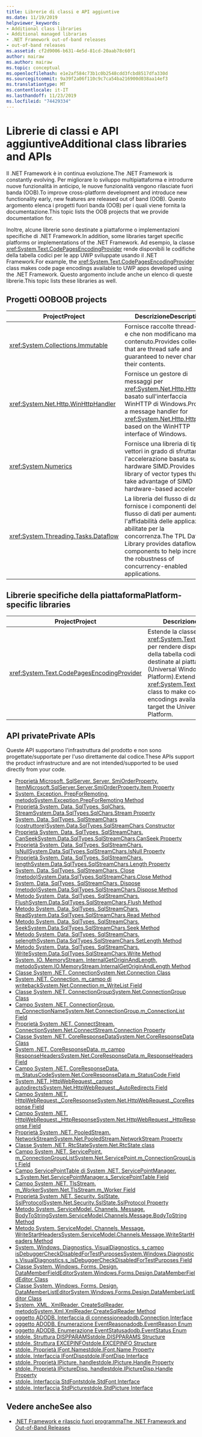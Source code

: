 ```yaml
---
title: Librerie di classi e API aggiuntive
ms.date: 11/19/2019
helpviewer_keywords:
- Additional class libraries
- Additional managed libraries
- .NET Framework out-of-band releases
- out-of-band releases
ms.assetid: cf2d9006-b631-4e5d-81cd-20aab78c60f1
author: mairaw
ms.author: mairaw
ms.topic: conceptual
ms.openlocfilehash: e1e2af584c73b1c0b2548cdd3fcbd8517dfa330d
ms.sourcegitcommit: 9a39f2a06f110c9c7ca54ba216900d038aa14ef3
ms.translationtype: MT
ms.contentlocale: it-IT
ms.lasthandoff: 11/23/2019
ms.locfileid: "74429334"
---
```

# <a name="additional-class-libraries-and-apis"></a><span data-ttu-id="08ae8-102">Librerie di classi e API aggiuntive</span><span class="sxs-lookup"><span data-stu-id="08ae8-102">Additional class libraries and APIs</span></span>

<span data-ttu-id="08ae8-103">Il .NET Framework è in continua evoluzione.</span><span class="sxs-lookup"><span data-stu-id="08ae8-103">The .NET Framework is constantly evolving.</span></span> <span data-ttu-id="08ae8-104">Per migliorare lo sviluppo multipiattaforma e introdurre nuove funzionalità in anticipo, le nuove funzionalità vengono rilasciate fuori banda (OOB).</span><span class="sxs-lookup"><span data-stu-id="08ae8-104">To improve cross-platform development and introduce new functionality early, new features are released out of band (OOB).</span></span> <span data-ttu-id="08ae8-105">Questo argomento elenca i progetti fuori banda (OOB) per i quali viene fornita la documentazione.</span><span class="sxs-lookup"><span data-stu-id="08ae8-105">This topic lists the OOB projects that we provide documentation for.</span></span>  
  
<span data-ttu-id="08ae8-106">Inoltre, alcune librerie sono destinate a piattaforme o implementazioni specifiche di .NET Framework.</span><span class="sxs-lookup"><span data-stu-id="08ae8-106">In addition, some libraries target specific platforms or implementations of the .NET Framework.</span></span> <span data-ttu-id="08ae8-107">Ad esempio, la classe <xref:System.Text.CodePagesEncodingProvider> rende disponibili le codifiche della tabella codici per le app UWP sviluppate usando il .NET Framework.</span><span class="sxs-lookup"><span data-stu-id="08ae8-107">For example, the <xref:System.Text.CodePagesEncodingProvider> class makes code page encodings available to UWP apps developed using the .NET Framework.</span></span> <span data-ttu-id="08ae8-108">Questo argomento include anche un elenco di queste librerie.</span><span class="sxs-lookup"><span data-stu-id="08ae8-108">This topic lists these libraries as well.</span></span>  
  
## <a name="oob-projects"></a><span data-ttu-id="08ae8-109">Progetti OOB</span><span class="sxs-lookup"><span data-stu-id="08ae8-109">OOB projects</span></span>
  
| <span data-ttu-id="08ae8-110">Project</span><span class="sxs-lookup"><span data-stu-id="08ae8-110">Project</span></span> | <span data-ttu-id="08ae8-111">Descrizione</span><span class="sxs-lookup"><span data-stu-id="08ae8-111">Description</span></span> |  
| ------- | ----------- |  
| <xref:System.Collections.Immutable> | <span data-ttu-id="08ae8-112">Fornisce raccolte thread-safe e che non modificano mai il contenuto.</span><span class="sxs-lookup"><span data-stu-id="08ae8-112">Provides collections that are thread safe and guaranteed to never change their contents.</span></span> |
| <xref:System.Net.Http.WinHttpHandler> | <span data-ttu-id="08ae8-113">Fornisce un gestore di messaggi per <xref:System.Net.Http.HttpClient> basato sull'interfaccia WinHTTP di Windows.</span><span class="sxs-lookup"><span data-stu-id="08ae8-113">Provides a message handler for <xref:System.Net.Http.HttpClient> based on the WinHTTP interface of Windows.</span></span> |
| <xref:System.Numerics> | <span data-ttu-id="08ae8-114">Fornisce una libreria di tipi di vettori in grado di sfruttare l'accelerazione basata su hardware SIMD.</span><span class="sxs-lookup"><span data-stu-id="08ae8-114">Provides a library of vector types that can take advantage of SIMD hardware-based acceleration.</span></span>| 
| <xref:System.Threading.Tasks.Dataflow> | <span data-ttu-id="08ae8-115">La libreria del flusso di dati TPL fornisce i componenti del flusso di dati per aumentare l'affidabilità delle applicazioni abilitate per la concorrenza.</span><span class="sxs-lookup"><span data-stu-id="08ae8-115">The TPL Dataflow Library provides dataflow components to help increase the robustness of concurrency-enabled applications.</span></span> |  

## <a name="platform-specific-libraries"></a><span data-ttu-id="08ae8-116">Librerie specifiche della piattaforma</span><span class="sxs-lookup"><span data-stu-id="08ae8-116">Platform-specific libraries</span></span>
  
| <span data-ttu-id="08ae8-117">Project</span><span class="sxs-lookup"><span data-stu-id="08ae8-117">Project</span></span> | <span data-ttu-id="08ae8-118">Descrizione</span><span class="sxs-lookup"><span data-stu-id="08ae8-118">Description</span></span> |  
| ------- | ----------- |  
| <xref:System.Text.CodePagesEncodingProvider> | <span data-ttu-id="08ae8-119">Estende la classe <xref:System.Text.EncodingProvider> per rendere disponibili le codifiche della tabella codici alle app destinate al piattaforma UWP (Universal Windows Platform).</span><span class="sxs-lookup"><span data-stu-id="08ae8-119">Extends the <xref:System.Text.EncodingProvider> class to make code page encodings available to apps that target the Universal Windows Platform.</span></span> |  
  
## <a name="private-apis"></a><span data-ttu-id="08ae8-120">API private</span><span class="sxs-lookup"><span data-stu-id="08ae8-120">Private APIs</span></span>  

<span data-ttu-id="08ae8-121">Queste API supportano l'infrastruttura del prodotto e non sono progettate/supportate per l'uso direttamente dal codice.</span><span class="sxs-lookup"><span data-stu-id="08ae8-121">These APIs support the product infrastructure and are not intended/supported to be used directly from your code.</span></span>  
  
* [<span data-ttu-id="08ae8-122">Proprietà Microsoft. SqlServer. Server. SmiOrderProperty. Item</span><span class="sxs-lookup"><span data-stu-id="08ae8-122">Microsoft.SqlServer.Server.SmiOrderProperty.Item Property</span></span>](microsoft.sqlserver.server.smiorderproperty.item.md)
* [<span data-ttu-id="08ae8-123">System. Exception. PrepForRemoting, metodo</span><span class="sxs-lookup"><span data-stu-id="08ae8-123">System.Exception.PrepForRemoting Method</span></span>](system.exception.prepforremoting.md)
* [<span data-ttu-id="08ae8-124">Proprietà System. Data. SqlTypes. SqlChars. Stream</span><span class="sxs-lookup"><span data-stu-id="08ae8-124">System.Data.SqlTypes.SqlChars.Stream Property</span></span>](system.data.sqltypes.sqlchars.stream.md)
* [<span data-ttu-id="08ae8-125">System. Data. SqlTypes. SqlStreamChars (costruttore)</span><span class="sxs-lookup"><span data-stu-id="08ae8-125">System.Data.SqlTypes.SqlStreamChars Constructor</span></span>](system.data.sqltypes.sqlstreamchars.-ctor.md)
* [<span data-ttu-id="08ae8-126">Proprietà System. Data. SqlTypes. SqlStreamChars. CanSeek</span><span class="sxs-lookup"><span data-stu-id="08ae8-126">System.Data.SqlTypes.SqlStreamChars.CanSeek Property</span></span>](system.data.sqltypes.sqlstreamchars.canseek.md)
* [<span data-ttu-id="08ae8-127">Proprietà System. Data. SqlTypes. SqlStreamChars. IsNull</span><span class="sxs-lookup"><span data-stu-id="08ae8-127">System.Data.SqlTypes.SqlStreamChars.IsNull Property</span></span>](system.data.sqltypes.sqlstreamchars.isnull.md)
* [<span data-ttu-id="08ae8-128">Proprietà System. Data. SqlTypes. SqlStreamChars. length</span><span class="sxs-lookup"><span data-stu-id="08ae8-128">System.Data.SqlTypes.SqlStreamChars.Length Property</span></span>](system.data.sqltypes.sqlstreamchars.length.md)
* [<span data-ttu-id="08ae8-129">System. Data. SqlTypes. SqlStreamChars. Close (metodo)</span><span class="sxs-lookup"><span data-stu-id="08ae8-129">System.Data.SqlTypes.SqlStreamChars.Close Method</span></span>](system.data.sqltypes.sqlstreamchars.close.md)
* [<span data-ttu-id="08ae8-130">System. Data. SqlTypes. SqlStreamChars. Dispose (metodo)</span><span class="sxs-lookup"><span data-stu-id="08ae8-130">System.Data.SqlTypes.SqlStreamChars.Dispose Method</span></span>](system.data.sqltypes.sqlstreamchars.dispose.md)
* [<span data-ttu-id="08ae8-131">Metodo System. Data. SqlTypes. SqlStreamChars. Flush</span><span class="sxs-lookup"><span data-stu-id="08ae8-131">System.Data.SqlTypes.SqlStreamChars.Flush Method</span></span>](system.data.sqltypes.sqlstreamchars.flush.md)
* [<span data-ttu-id="08ae8-132">Metodo System. Data. SqlTypes. SqlStreamChars. Read</span><span class="sxs-lookup"><span data-stu-id="08ae8-132">System.Data.SqlTypes.SqlStreamChars.Read Method</span></span>](system.data.sqltypes.sqlstreamchars.read.md)
* [<span data-ttu-id="08ae8-133">Metodo System. Data. SqlTypes. SqlStreamChars. Seek</span><span class="sxs-lookup"><span data-stu-id="08ae8-133">System.Data.SqlTypes.SqlStreamChars.Seek Method</span></span>](system.data.sqltypes.sqlstreamchars.seek.md)
* [<span data-ttu-id="08ae8-134">Metodo System. Data. SqlTypes. SqlStreamChars. selength</span><span class="sxs-lookup"><span data-stu-id="08ae8-134">System.Data.SqlTypes.SqlStreamChars.SetLength Method</span></span>](system.data.sqltypes.sqlstreamchars.setlength.md)
* [<span data-ttu-id="08ae8-135">Metodo System. Data. SqlTypes. SqlStreamChars. Write</span><span class="sxs-lookup"><span data-stu-id="08ae8-135">System.Data.SqlTypes.SqlStreamChars.Write Method</span></span>](system.data.sqltypes.sqlstreamchars.write.md)
* [<span data-ttu-id="08ae8-136">System. IO. MemoryStream. InternalGetOriginAndLength, metodo</span><span class="sxs-lookup"><span data-stu-id="08ae8-136">System.IO.MemoryStream.InternalGetOriginAndLength Method</span></span>](system.io.memorystream.internalgetoriginandlength.md)
* [<span data-ttu-id="08ae8-137">Classe System .NET. Connection</span><span class="sxs-lookup"><span data-stu-id="08ae8-137">System.Net.Connection Class</span></span>](connection.md)
* [<span data-ttu-id="08ae8-138">System .NET. Connection. m\_campo di writeback</span><span class="sxs-lookup"><span data-stu-id="08ae8-138">System.Net.Connection.m\_WriteList Field</span></span>](m_writelist.md)
* [<span data-ttu-id="08ae8-139">Classe System .NET. ConnectionGroup</span><span class="sxs-lookup"><span data-stu-id="08ae8-139">System.Net.ConnectionGroup Class</span></span>](connectiongroup.md)
* [<span data-ttu-id="08ae8-140">Campo System .NET. ConnectionGroup. m\_ConnectionName</span><span class="sxs-lookup"><span data-stu-id="08ae8-140">System.Net.ConnectionGroup.m\_ConnectionList Field</span></span>](m_connectionlist.md)
* [<span data-ttu-id="08ae8-141">Proprietà System .NET. ConnectStream. Connection</span><span class="sxs-lookup"><span data-stu-id="08ae8-141">System.Net.ConnectStream.Connection Property</span></span>](system.net.connectstream.connection.md)
* [<span data-ttu-id="08ae8-142">Classe System .NET. CoreResponseData</span><span class="sxs-lookup"><span data-stu-id="08ae8-142">System.Net.CoreResponseData Class</span></span>](coreresponsedata.md)
* [<span data-ttu-id="08ae8-143">System .NET. CoreResponseData. m\_campo ResponseHeaders</span><span class="sxs-lookup"><span data-stu-id="08ae8-143">System.Net.CoreResponseData.m\_ResponseHeaders Field</span></span>](coreresponsedata_m_responseheaders.md)
* [<span data-ttu-id="08ae8-144">Campo System .NET. CoreResponseData. m\_StatusCode</span><span class="sxs-lookup"><span data-stu-id="08ae8-144">System.Net.CoreResponseData.m\_StatusCode Field</span></span>](coreresponsedata_m_statuscode.md)
* [<span data-ttu-id="08ae8-145">System .NET. HttpWebRequest.\_campo autodirects</span><span class="sxs-lookup"><span data-stu-id="08ae8-145">System.Net.HttpWebRequest.\_AutoRedirects Field</span></span>](_autoredirects.md)
* [<span data-ttu-id="08ae8-146">Campo System .NET. HttpWebRequest.\_CoreResponse</span><span class="sxs-lookup"><span data-stu-id="08ae8-146">System.Net.HttpWebRequest.\_CoreResponse Field</span></span>](httpwebrequest__coreresponse.md)
* [<span data-ttu-id="08ae8-147">Campo System .NET. HttpWebRequest.\_HttpResponse</span><span class="sxs-lookup"><span data-stu-id="08ae8-147">System.Net.HttpWebRequest.\_HttpResponse Field</span></span>](_httpresponse.md)
* [<span data-ttu-id="08ae8-148">Proprietà System .NET. PooledStream. NetworkStream</span><span class="sxs-lookup"><span data-stu-id="08ae8-148">System.Net.PooledStream.NetworkStream Property</span></span>](system.net.pooledstream.networkstream.md)
* [<span data-ttu-id="08ae8-149">Classe System .NET. RtcState</span><span class="sxs-lookup"><span data-stu-id="08ae8-149">System.Net.RtcState class</span></span>](system.net.rtcstate.md)
* [<span data-ttu-id="08ae8-150">Campo System .NET. ServicePoint. m\_ConnectionGroupList</span><span class="sxs-lookup"><span data-stu-id="08ae8-150">System.Net.ServicePoint.m\_ConnectionGroupList Field</span></span>](m_connectiongrouplist.md)
* [<span data-ttu-id="08ae8-151">Campo ServicePointTable di System .NET. ServicePointManager. s\_</span><span class="sxs-lookup"><span data-stu-id="08ae8-151">System.Net.ServicePointManager.s\_ServicePointTable Field</span></span>](s_servicepointtable.md)
* [<span data-ttu-id="08ae8-152">Campo System .NET. TlsStream. m_Worker</span><span class="sxs-lookup"><span data-stu-id="08ae8-152">System.Net.TlsStream.m_Worker Field</span></span>](system.net.tlsstream.m_worker.md)
* [<span data-ttu-id="08ae8-153">Proprietà System .NET. Security. SslState. SslProtocol</span><span class="sxs-lookup"><span data-stu-id="08ae8-153">System.Net.Security.SslState.SslProtocol Property</span></span>](system.net.security.sslstate.sslprotocol.md)
* [<span data-ttu-id="08ae8-154">Metodo System. ServiceModel. Channels. Message. BodyToString</span><span class="sxs-lookup"><span data-stu-id="08ae8-154">System.ServiceModel.Channels.Message.BodyToString Method</span></span>](system.servicemodel.channels.message.bodytostring.md)
* [<span data-ttu-id="08ae8-155">Metodo System. ServiceModel. Channels. Message. WriteStartHeaders</span><span class="sxs-lookup"><span data-stu-id="08ae8-155">System.ServiceModel.Channels.Message.WriteStartHeaders Method</span></span>](system.servicemodel.channels.message.writestartheaders.md)
* [<span data-ttu-id="08ae8-156">System. Windows. Diagnostics. VisualDiagnostics. s\_campo isDebuggerCheckDisabledForTestPurposes</span><span class="sxs-lookup"><span data-stu-id="08ae8-156">System.Windows.Diagnostics.VisualDiagnostics.s\_isDebuggerCheckDisabledForTestPurposes Field</span></span>](s-isdebuggercheckdisabledfortestpurposes-field.md)
* [<span data-ttu-id="08ae8-157">Classe System. Windows. Forms. Design. DataMemberFieldEditor</span><span class="sxs-lookup"><span data-stu-id="08ae8-157">System.Windows.Forms.Design.DataMemberFieldEditor Class</span></span>](datamemberfieldeditor-class.md)
* [<span data-ttu-id="08ae8-158">Classe System. Windows. Forms. Design. DataMemberListEditor</span><span class="sxs-lookup"><span data-stu-id="08ae8-158">System.Windows.Forms.Design.DataMemberListEditor Class</span></span>](datamemberlisteditor-class.md)
* [<span data-ttu-id="08ae8-159">System. XML. XmlReader. CreateSqlReader, metodo</span><span class="sxs-lookup"><span data-stu-id="08ae8-159">System.Xml.XmlReader.CreateSqlReader Method</span></span>](system.xml.xmlreader.createsqlreader.md)
* [<span data-ttu-id="08ae8-160">oggetto ADODB. Interfaccia di connessione</span><span class="sxs-lookup"><span data-stu-id="08ae8-160">adodb.Connection Interface</span></span>](adodb.connection.md)
* [<span data-ttu-id="08ae8-161">oggetto ADODB. Enumerazione EventReason</span><span class="sxs-lookup"><span data-stu-id="08ae8-161">adodb.EventReason Enum</span></span>](adodb.eventreasonenum.md)
* [<span data-ttu-id="08ae8-162">oggetto ADODB. Enumerazione EventStatus</span><span class="sxs-lookup"><span data-stu-id="08ae8-162">adodb.EventStatus Enum</span></span>](adodb.eventstatusenum.md)
* [<span data-ttu-id="08ae8-163">stdole. Struttura DISPPARAMS</span><span class="sxs-lookup"><span data-stu-id="08ae8-163">stdole.DISPPARAMS Structure</span></span>](stdole.dispparams.md)
* [<span data-ttu-id="08ae8-164">stdole. Struttura EXCEPINFO</span><span class="sxs-lookup"><span data-stu-id="08ae8-164">stdole.EXCEPINFO Structure</span></span>](stdole.excepinfo.md)
* [<span data-ttu-id="08ae8-165">stdole. Proprietà IFont.Name</span><span class="sxs-lookup"><span data-stu-id="08ae8-165">stdole.IFont.Name Property</span></span>](stdole.ifont.name.md)
* [<span data-ttu-id="08ae8-166">stdole. Interfaccia IFontDisp</span><span class="sxs-lookup"><span data-stu-id="08ae8-166">stdole.IFontDisp Interface</span></span>](stdole.ifontdisp.md)
* [<span data-ttu-id="08ae8-167">stdole. Proprietà IPicture. handle</span><span class="sxs-lookup"><span data-stu-id="08ae8-167">stdole.IPicture.Handle Property</span></span>](stdole.ipicture.handle.md)
* [<span data-ttu-id="08ae8-168">stdole. Proprietà IPictureDisp. handle</span><span class="sxs-lookup"><span data-stu-id="08ae8-168">stdole.IPictureDisp.Handle Property</span></span>](stdole.ipicturedisp.handle.md)
* [<span data-ttu-id="08ae8-169">stdole. Interfaccia StdFont</span><span class="sxs-lookup"><span data-stu-id="08ae8-169">stdole.StdFont Interface</span></span>](stdole.stdfont.md)
* [<span data-ttu-id="08ae8-170">stdole. Interfaccia StdPicture</span><span class="sxs-lookup"><span data-stu-id="08ae8-170">stdole.StdPicture Interface</span></span>](stdole.stdpicture.md)
  
## <a name="see-also"></a><span data-ttu-id="08ae8-171">Vedere anche</span><span class="sxs-lookup"><span data-stu-id="08ae8-171">See also</span></span>

* [<span data-ttu-id="08ae8-172">.NET Framework e rilascio fuori programma</span><span class="sxs-lookup"><span data-stu-id="08ae8-172">The .NET Framework and Out-of-Band Releases</span></span>](../get-started/the-net-framework-and-out-of-band-releases.md)
